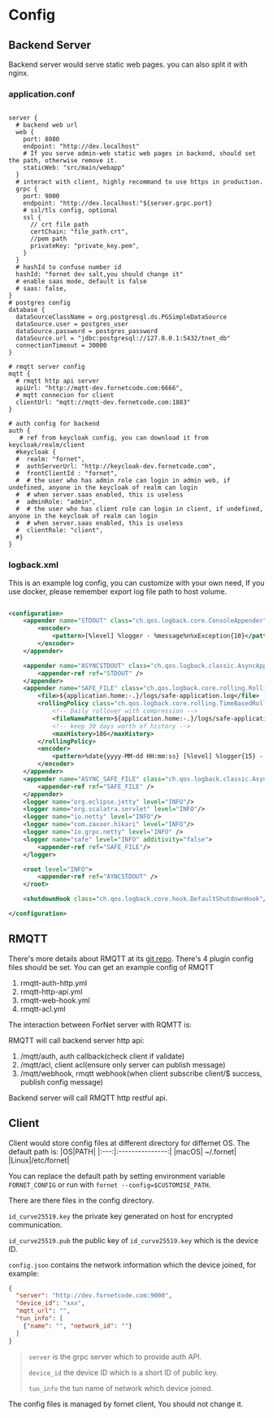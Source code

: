 # Config
## Backend Server
Backend server would serve static web pages. you can also split it with nginx.
### application.conf
```hocon

server {
  # backend web url
  web {
    port: 8080
    endpoint: "http://dev.localhost"
    # If you serve admin-web static web pages in backend, should set the path, otherwise remove it.    
    staticWeb: "src/main/webapp"
  }
  # interact with client, highly recommand to use https in production.
  grpc {
    port: 9000
    endpoint: "http://dev.localhost:"${server.grpc.port}
    # ssl/tls config, optional
    ssl {
      // crt file path
      certChain: "file_path.crt",
      //pem path
      privateKey: "private_key.pem",
    }
  }
  # hashId to confuse number id
  hashId: "fornet dev salt,you should change it"
  # enable saas mode, default is false
  # saas: false,
}
# postgres config
database {
  dataSourceClassName = org.postgresql.ds.PGSimpleDataSource
  dataSource.user = postgres_user
  dataSource.password = postgres_password
  dataSource.url = "jdbc:postgresql://127.0.0.1:5432/tnet_db"
  connectionTimeout = 30000
}

# rmqtt server config
mqtt {
  # rmqtt http api server
  apiUrl: "http://mqtt-dev.fornetcode.com:6666",
  # mqtt connecion for client
  clientUrl: "mqtt://mqtt-dev.fornetcode.com:1883"
}

# auth config for backend
auth {
   # ref from keycloak config, you can download it from keycloak/realm/client
  #keycloak {
  #  realm: "fornet",
  #  authServerUrl: "http://keycloak-dev.fornetcode.com",
  #  frontClientId : "fornet",
  #  # the user who has admin role can login in admin web, if undefined, anyone in the keycloak of realm can login
  #  # when server.saas enabled, this is useless
  #  adminRole: "admin",
  #  # the user who has client role can login in client, if undefined, anyone in the keycloak of realm can login
  #  # when server.saas enabled, this is useless
  #  clientRole: "client",
  #}
}

```


### logback.xml
This is an example log config, you can customize with your own need, If you use docker, please remember export log file path to host volume.
```xml

<configuration>
    <appender name="STDOUT" class="ch.qos.logback.core.ConsoleAppender">
        <encoder>
            <pattern>[%level] %logger - %message%n%xException{10}</pattern>
        </encoder>
    </appender>

    <appender name="ASYNCSTDOUT" class="ch.qos.logback.classic.AsyncAppender">
        <appender-ref ref="STDOUT" />
    </appender>
    <appender name="SAFE_FILE" class="ch.qos.logback.core.rolling.RollingFileAppender">
        <file>${application.home:-.}/logs/safe-application.log</file>
        <rollingPolicy class="ch.qos.logback.core.rolling.TimeBasedRollingPolicy">
            <!-- Daily rollover with compression -->
            <fileNamePattern>${application.home:-.}/logs/safe-application-log-%d{yyyy-MM-dd}.gz</fileNamePattern>
            <!-- keep 30 days worth of history -->
            <maxHistory>186</maxHistory>
        </rollingPolicy>
        <encoder>
            <pattern>%date{yyyy-MM-dd HH:mm:ss} [%level] %logger{15} - %message%n%xException{10}</pattern>
        </encoder>
    </appender>
    <appender name="ASYNC_SAFE_FILE" class="ch.qos.logback.classic.AsyncAppender">
        <appender-ref ref="SAFE_FILE" />
    </appender>
    <logger name="org.eclipse.jetty" level="INFO"/>
    <logger name="org.scalatra.servlet" level="INFO"/>
    <logger name="io.netty" level="INFO"/>
    <logger name="com.zaxxer.hikari" level="INFO"/>
    <logger name="io.grpc.netty" level="INFO" />
    <logger name="safe" level="INFO" additivity="false">
        <appender-ref ref="SAFE_FILE"/>
    </logger>

    <root level="INFO">
        <appender-ref ref="AYNCSTDOUT" />
    </root>

    <shutdownHook class="ch.qos.logback.core.hook.DefaultShutdownHook"/>

</configuration>

```

## RMQTT
There's more details about RMQTT at its [git repo](https://github.com/rmqtt/rmqtt).
There's 4 plugin config files should be set. You can get an example config of RMQTT <a :href="$sourceUrl + '/command/docker/mqtt/config/plugin'"></a>
1. rmqtt-auth-http.yml
2. rmqtt-http-api.yml
3. rmqtt-web-hook.yml
4. rmqtt-acl.yml

The interaction between ForNet server with RQMTT is:

RMQTT will call backend server http api:
1. /mqtt/auth, auth callback(check client if validate)
2. /mqtt/acl, client acl(ensure only server can publish message)
3. /mqtt/webhook, rmqtt webhook(when client subscribe client/$ success, publish config message)

Backend server will call RMQTT http restful api.

## Client

Client would store config files at different directory for differnet OS. The default path is:
|OS|PATH|
|:---:|:---------------:|
|macOS| ~/.fornet|
|Linux|/etc/fornet|

You can replace the default path by setting environment variable `FORNET_CONFIG` or run with `fornet --config=$CUSTOMISE_PATH`.

There are there files in the config directory.

`id_curve25519.key` the private key generated on host for encrypted communication.

`id_curve25519.pub` the public key of `id_curve25519.key` which is the device ID.

`config.json` contains the network information which the device joined, for example:

```json
{
  "server": "http://dev.fornetcode.com:9000",
  "device_id": "xxx",
  "mqtt_url": "",
  "tun_info": [
    {"name": "", "network_id": ""}
  ]
}
```

> `server` is the grpc server which to provide auth API.
>
> `device_id` the device ID which is a short ID of public key.
> 
> `tun_info` the tun name of network which device joined.

The config files is managed by fornet client, You should not change it.